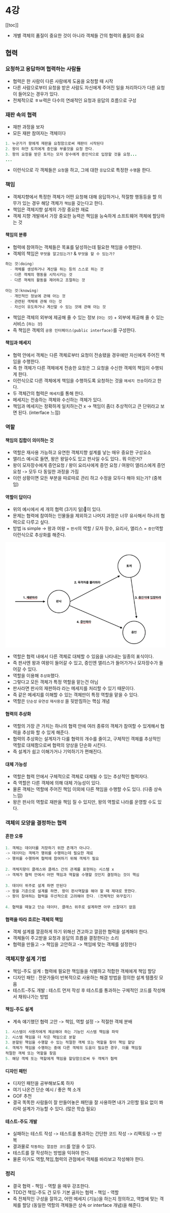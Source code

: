 # 4강

[[toc]]

- 개별 객체의 품질이 중요한 것이 아니라 객체들 간의 협력의 품질이 중요

## 협력
### 요청하고 응답하며 협력하는 사람들
- 협력은 한 사람이 다른 사람에게 도움을 요청할 때 시작
- 다른 사람으로부터 요청을 받은 사람도 자신에게 주어진 일을 처리하다가 다른 요청이 들어오는 경우가 있다.
- 전체적으로 ㅎㅂ력은 다수의 연쇄적인 요청과 응답의 흐름으로 구성

### 재판 속의 협력
- 재판 과정을 보자
- 모든 재판 참여자는 객체이다

```java
1. 누군가가 왕에게 재판을 요청함으로써 재판이 시작된다
2. 왕이 하얀 토끼에게 증인을 부를것을 요청 한다.
3. 왕의 요청을 받은 토끼는 모자 장수에게 증인석으로 입장할 것을 요청...
...
```

- 이런식으로 각 객체들은 `요청`을 하고, 그에 대한 `응답`으로 특정한 `수행`을 한다.

### 책임
- 객체지향에서 특정한 객체가 어떤 요청해 대해 응답하거나, 적절항 행동등을 할 의무가 있는 경우 해당 객체가 `책임`을 갖는다고 한다.
- 책임은 객체지향 설계의 가장 중요한 재료
- 객체 지향 개발에서 가장 중요한 능력은 책임을 능숙하게 소프트웨어 객체에 할당하는 것

#### 책임의 분류
- 협력에 참여하는 객체들은 목표를 달성하는데 필요한 책임을 수행한다.
- 객체의 책임은 `무엇을 알고있는가?` & `무엇을 할 수 있는가?`

```java
하는 것(doing)
  - 객체를 생성하거나 계산을 하는 등의 스스로 하는 것
  - 다른 객체의 행동을 시작시키는 것
  - 다른 객체의 활동을 제어하고 조절하는 것

아는 것(knowing)
  - 개인적인 정보에 관해 아는 것
  - 관련된 객체에 관해 아는 것
  - 자신이 유도하거나 계산할 수 있는 것에 관해 아는 것
```

- 책임은 객체의 외부에 제공해 줄 수 있는 정보 (`아는 것`) + 외부에 제공해 줄 수 있는 서비스 (`하는 것`)
- 즉 책임은 객체의 `공용 인터페이스(public interface)`를 구성한다.

#### 책임과 메세지
- 협력 안에서 객체는 다른 객체로부터 요청이 전송됐을 경우에만 자신에게 주어진 책임을 수행한다.
- 즉 한 객체가 다른 객체에게 전송한 요청은 그 요청을 수신한 객체의 책임이 수행되게 한다.
- 이런식으로 다른 객체에게 책임을 수행하도록 요청하는 것을 `메세지 전송`이라고 한다.
- 두 객체간의 협력은 `메세지`를 통해 한다.
- 메세지는 전송하는 객체와 수신하는 객체가 있다.
- 책임과 메세지는 정확하게 일치하는건 x -> 책임이 좀더 추상적이고 큰 단위라고 보면 된다. (interface 느낌)

### 역할
#### 책임의 집합이 의미하는 것
- 역할은 재사용 가능하고 유연한 객체지향 설계를 낳는 매우 중요한 구성요소
- 앨리스 예시로 들면, 왕은 왕일수도 있고 판사일 수도 있다.. 뭐 이런거?
- 왕이 모자장수에게 증언요청 / 왕이 요리사에게 증언 요청 / 여왕이 앨리스에게 증언 요청 -> 모두 다 동일한 과정을 가짐
- 이런 상황이면 모든 부분을 따로따로 관리 하고 수정을 모두다 해야 되는가? (중복임)

#### 역할이 답이다
- 위의 예시에서 세 개의 협력 (3가지 일)이 있다.
- 문제는 협력에 참여하는 인물들을 제외하고 나머지 과정은 너무 유사해서 하나의 협력으로 다루고 싶다.
- 방법 is simple -> 왕과 여왕 = `판사`의 역할 / 모자 장수, 요리사, 앨리스 = `증인`역할 이런식으로 추상화를 해준다.

![oop](../../images/book/oop4-1.png)

- 역할은 협력 내에서 다른 객체로 대체할 수 있음을 나타내는 일종의 표식이다.
- 즉 판사엔 왕과 여왕이 들어갈 수 있고, 증인엔 앨리스가 들어가거나 모자장수가 들어갈 수 있다.
- 역할을 이용해 `추상화`했다.
- 그렇다고 모든 객체가 특정 역할을 맡는건 아님
- 판사라면 판사의 재판하라 라는 메세지를 처리할 수 있기 때문이다.
- 즉 같은 메세지를 이해할 수 있는 객체만이 특정 역할을 맡을 수 있다.
- 역할은 `단순성` `유연성` `재사용성` 을 뒷받침하는 핵심 개념

#### 협력의 추상화
- 역할의 가장 큰 가치는 하나의 협력 안에 여러 종류의 객체가 참여할 수 있게해서 협력을 추상화 할 수 있게 해준다.
- 협력의 추상화는 설계자가 다룰 협력의 개수를 줄이고, 구체적인 객체를 추상적인 역할로 대체함으로써 협력의 양상을 단순화 시킨다.
- 즉 설계가 쉽고 이해가거나 기억하기가 편해진다.

#### 대체 가능성
- 역할은 협력 안에서 구체적으로 객체로 대체될 수 있는 추상적인 협력자다.
- 즉 역할은 다른 객체에 의해 대체 가능성이 있다.
- 물론 객체는 역할에 주어진 책임 이외에 다른 책임을 수행할 수도 있다. (다중 상속 느낌)
- 왕은 판사의 역할로 재판을 책임 질 수 있지만, 왕의 역할로 나라를 운영할 수도 있다.

### 객체의 모양을 결정하는 협력
#### 흔한 오류
```java
1. 객체는 데이터를 저장하기 위한 존재가 아니다.
-> 데이터는 객체가 행위를 수행하는데 필요한 재료
-> 행위를 수행하며 협력에 참여하기 위해 객체가 필요

2. 객체지향이 클래스와 클래스 간의 관계를 표현하는 시스템 x
-> 객체가 협력 안에서 어떤 책임과 역할을 수행할 것인지 결정하는 것이 핵심

3. 데이터 위주로 설계 하면 안된다
-> 왕을 기준으로 설계를 하면, 왕이 판사역할을 해야 할 때 제대로 못한다.
-> 왕이 참여하는 협력을 우선적으로 고려해야 한다. (전체적인 와꾸잡기)

4. 협력을 떼놓고 단순 데이터, 클래스 위주로 설계하면 아무 쓰잘대기 없음
```

#### 협력을 따라 흐르는 객체의 책임
- 객체 설계를 깔끔하게 하기 위해선 견고하고 깔끔한 협력을 설계해야 한다.
- 객체들이 주고받을 요청과 응답의 흐릅을 결정한다는 소리
- 협력을 만들고 -> 책임을 고안하고 -> 책임에 맞는 객체를 설정한다

### 객체지향 설계 기법
- 책임-주도 설계 : 협력에 필요한 책임들을 식별하고 적합한 객체에게 책임 할당
- 디자인 패턴 : 전문가들이 반복적으로 사용하는 해결 방법을 정의한 설계 템플릿 모음
- 테스트-주도 개발 : 테스트 먼저 작성 후 테스트를 통과하는 구체적인 코드를 작성해서 채워나가는 방법

#### 책임-주도 설계
- 계속 얘기했던 협력 고안 -> 책임, 역할 설정 -> 적절한 객체 분배

```java
1. 시스템이 사용자에게 제공해야 하는 기능인 시스템 책임을 파악
2. 시스템 책임을 더 작은 책임으로 분할
3. 분할된 책임을 수행할 수 있는 적절한 객체 또는 역할을 찾아 책임 할당
4. 객체가 책임을 수행하는 중에 다른 객체의 도움이 필요한 경우, 이를 책임질
적절한 객체 또는 역할을 찾음
5. 해당 객체 또는 역할에게 책임을 할당함으로써 두 객체가 협력
```

#### 디자인 패턴
- 디자인 패턴을 공부해보도록 하자
- 여기 나온건 단순 예시 / 좋은 책 소개
- GOF 추천
- 결국 똑똑한 사람들이 잘 만들어놓은 패턴을 잘 사용하면 내가 고민할 필요 없이 쫘라락 설계가 가능할 수 있다. (많은 학습 필요)

#### 테스트-주도 개발
- 실패하는 테스트 작성 -> 테스트를 통과하는 간단한 코드 작성 -> 리팩토링 -> 반복
- 결과물로 `작동하는 깔끔한 코드`를 얻을 수 있다.
- 테스트를 잘 작성하는 방법을 익혀야 한다.
- 물론 이거도 역할,책임,협력의 관점에서 객체를 바라보고 작성해야 한다.

### 정리
- 결국 협력 - 책임 - 역할 을 매우 강조한다.
- TDD건 책임-주도 건 모두 기본 골자는 협력 - 책임 - 역할
- 즉 전체적인 구성을 잘하고, 어떤 메세지 (기능)을 하는지 정의하고, 역할에 맞는 객체를 할당 (동일한 역할의 객체들은 상속 or interface 개념)을 해준다.